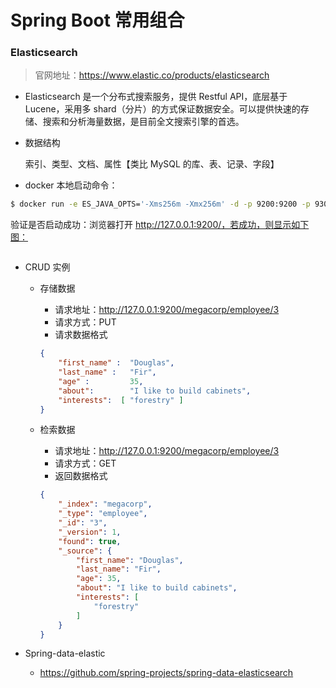 #  Spring Boot 常用组合



###  Elasticsearch

> 官网地址：https://www.elastic.co/products/elasticsearch

- Elasticsearch 是一个分布式搜索服务，提供 Restful API，底层基于 Lucene，采用多 shard（分片）的方式保证数据安全。可以提供快速的存储、搜索和分析海量数据，是目前全文搜索引擎的首选。

- 数据结构

  索引、类型、文档、属性【类比 MySQL 的库、表、记录、字段】

- docker 本地启动命令：

```bash
$ docker run -e ES_JAVA_OPTS='-Xms256m -Xmx256m' -d -p 9200:9200 -p 9300:9300 --name ES01 5acf0e8da90b
```

验证是否启动成功：浏览器打开 http://127.0.0.1:9200/，若成功，则显示如下图：

![]()

- CRUD 实例

  - 存储数据

    - 请求地址：http://127.0.0.1:9200/megacorp/employee/3
    - 请求方式：PUT
    - 请求数据格式

    ```json
    {
        "first_name" :  "Douglas",
        "last_name" :   "Fir",
        "age" :         35,
        "about":        "I like to build cabinets",
        "interests":  [ "forestry" ]
    }
    ```

  - 检索数据

    - 请求地址：http://127.0.0.1:9200/megacorp/employee/3
    - 请求方式：GET
    -  返回数据格式

    ```json
    {
        "_index": "megacorp",
        "_type": "employee",
        "_id": "3",
        "_version": 1,
        "found": true,
        "_source": {
            "first_name": "Douglas",
            "last_name": "Fir",
            "age": 35,
            "about": "I like to build cabinets",
            "interests": [
                "forestry"
            ]
        }
    }
    ```

- Spring-data-elastic
  - https://github.com/spring-projects/spring-data-elasticsearch





